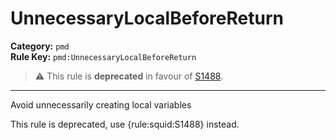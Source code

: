 
# UnnecessaryLocalBeforeReturn
**Category:** `pmd`<br/>
**Rule Key:** `pmd:UnnecessaryLocalBeforeReturn`<br/>
> :warning: This rule is **deprecated** in favour of [S1488](https://rules.sonarsource.com/java/RSPEC-1488).

-----

Avoid unnecessarily creating local variables

<p>
  This rule is deprecated, use {rule:squid:S1488} instead.
</p>

